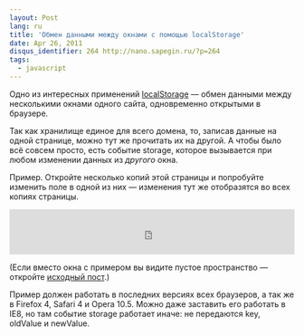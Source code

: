 ```yaml
---
layout: Post
lang: ru
title: 'Обмен данными между окнами с помощью localStorage'
date: Apr 26, 2011
disqus_identifier: 264 http://nano.sapegin.ru/?p=264
tags:
  - javascript
---
```


Одно из интересных применений [localStorage](http://diveintohtml5.info/storage.html) — обмен данными между несколькими окнами одного сайта, одновременно открытыми в браузере.

Так как хранилище единое для всего домена, то, записав данные на одной странице, можно тут же прочитать их на другой. А чтобы было всё совсем просто, есть событие storage, которое вызывается при любом изменении данных из _другого_ окна.

<!--more-->

Пример. Откройте несколько копий этой страницы и попробуйте изменить поле в одной из них — изменения тут же отобразятся во всех копиях страницы.

<iframe style="width: 100%; height: 80px" src="http://jsfiddle.net/sapegin/zkxGB/embedded/result,js,html/" allowfullscreen="allowfullscreen" frameborder="0"></iframe>

(Если вместо окна с примером вы видите пустое пространство — откройте [исходный пост](http://nano.sapegin.ru/all/obmen-dannymi-mezhdu-oknami-s-pomoschyu-localstorage).)

Пример должен работать в последних версиях всех браузеров, а так же в Firefox 4, Safari 4 и Opera 10.5. Можно даже заставить его работать в IE8, но там событие storage работает иначе: не передаются key, oldValue и newValue.
